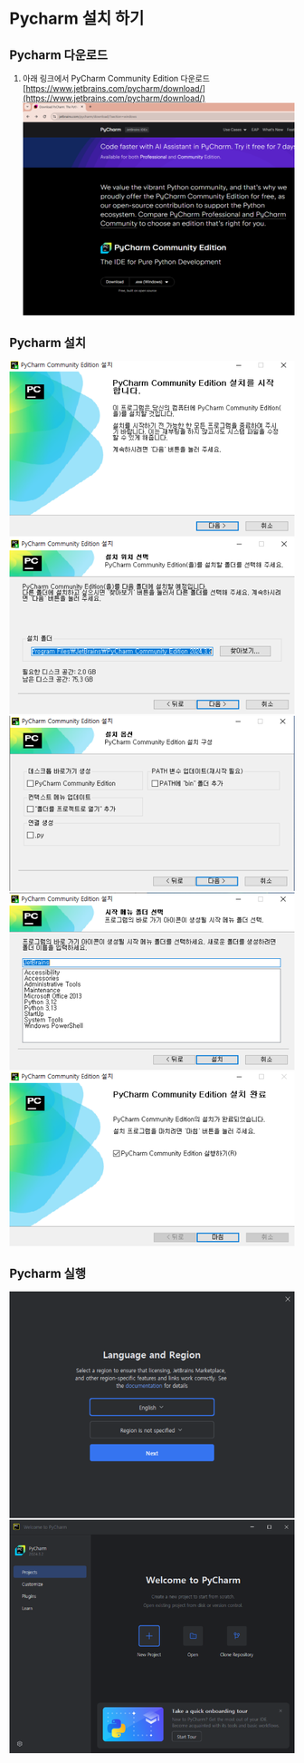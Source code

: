 # Pycharm 설치 하기  

## Pycharm 다운로드  

1. 아래 링크에서 PyCharm Community Edition 다운로드  
[https://www.jetbrains.com/pycharm/download/](https://www.jetbrains.com/pycharm/download/)  
![](Installation_pycharm_001.png)  

## Pycharm 설치  
![](Installation_pycharm_002.png)  
![](Installation_pycharm_003.png)  
![](Installation_pycharm_004.png)  
![](Installation_pycharm_005.png)  
![](Installation_pycharm_006.png)  

## Pycharm 실행
![](Installation_pycharm_007.png)  
![](Installation_pycharm_008.png)  
